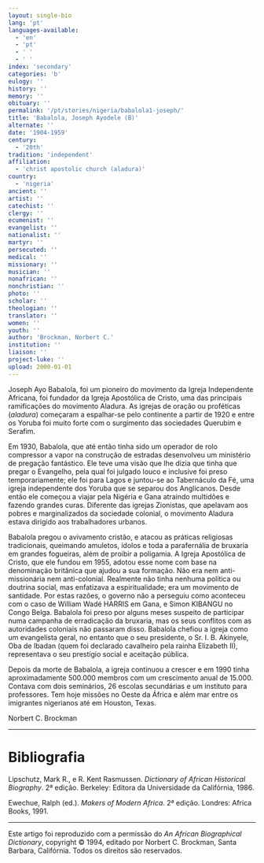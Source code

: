 ```yaml
---
layout: single-bio
lang: 'pt'
languages-available:
  - 'en'
  - 'pt'
  - ' '
  - ' '
index: 'secondary'
categories: 'b'
eulogy: ''
history: ''
memory: ''
obituary: ''
permalink: '/pt/stories/nigeria/babalola1-joseph/'
title: 'Babalola, Joseph Ayodele (B)'
alternate: ''
date: '1904-1959'
century:
  - '20th'
tradition: 'independent'
affiliation:
  - 'christ apostolic church (aladura)'
country:
  - 'nigeria'
ancient: ''
artist: ''
catechist: ''
clergy: ''
ecumenist: ''
evangelist: ''
nationalist: ''
martyr: ''
persecuted: ''
medical: ''
missionary: ''
musician: ''
nonafrican: ''
nonchristian: ''
photo: ''
scholar: ''
theologian: ''
translator: ''
women: ''
youth: ''
author: 'Brockman, Norbert C.'
institution: ''
liaison: ''
project-luke: ''
upload: 2000-01-01
---
```



Joseph Ayo Babalola, foi um pioneiro do movimento da Igreja Independente Africana, foi fundador da Igreja Apostólica de Cristo, uma das principais ramificações do movimento Aladura. As igrejas de oração ou proféticas (*aladura*) começaram a espalhar-se pelo continente a partir de 1920 e entre os Yoruba foi muito forte com o surgimento das sociedades Querubim e Serafim.

Em 1930, Babalola, que até então tinha sido um operador de rolo compressor a vapor na construção de estradas desenvolveu um ministério de pregação fantástico. Ele teve uma visão que lhe dizia que tinha que pregar o Evangelho, pela qual foi julgado louco e inclusive foi preso temporariamente; ele foi para Lagos e juntou-se ao Tabernáculo da Fé, uma igreja independente dos Yoruba que se separou dos Anglicanos. Desde então ele começou a viajar pela Nigéria e Gana atraindo multidões e fazendo grandes curas. Diferente das igrejas Zionistas, que apelavam aos pobres e marginalizados da sociedade colonial, o movimento Aladura estava dirigido aos trabalhadores urbanos.

Babalola pregou o avivamento cristão, e atacou as práticas religiosas tradicionais, queimando amuletos, ídolos e toda a parafernália de bruxaria em grandes fogueiras, além de proibir a poligamia. A Igreja Apostólica de Cristo, que ele fundou em 1955, adotou esse nome com base na denominação britânica que ajudou a sua formação. Não era nem anti-missionária nem anti-colonial. Realmente não tinha nenhuma política ou doutrina social, mas enfatizava a espiritualidade; era um movimento de santidade. Por estas razões, o governo não a perseguiu como aconteceu com o caso de William Wadé HARRIS em Gana, e Simon KIBANGU no Congo Belga. Babalola foi preso por alguns meses suspeito de participar numa campanha de erradicação da bruxaria, mas os seus conflitos com as autoridades coloniais não passaram disso. Babalola chefiou a igreja como um evangelista geral, no entanto que o seu presidente, o Sr. I. B. Akinyele, Oba de Ibadan (quem foi declarado cavalheiro pela rainha Elizabeth II), representava o seu prestígio social e aceitação pública.

Depois da morte de Babalola, a igreja continuou a crescer e em 1990 tinha aproximadamente 500.000 membros com um crescimento anual de 15.000. Contava com dois seminários, 26 escolas secundárias e um instituto para professores. Tem hoje missões no Oeste da África e além mar entre os imigrantes nigerianos até em Houston, Texas.

Norbert C. Brockman

---

# Bibliografia

Lipschutz, Mark R., e R. Kent Rasmussen. *Dictionary of African Historical Biography*. 2ª edição. Berkeley: Editora da Universidade da Califórnia, 1986.

Ewechue, Ralph (ed.). *Makers of Modern Africa*. 2ª edição. Londres: Africa Books, 1991.

---

Este artigo foi reproduzido com a permissão do *An African Biographical Dictionary*, copyright © 1994, editado por Norbert C. Brockman, Santa Barbara, Califórnia. Todos os direitos são reservados.